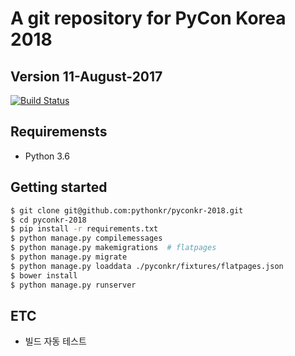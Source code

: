 # A git repository for PyCon Korea 2018
## Version 11-August-2017

[![Build Status](https://travis-ci.org/pythonkr/pyconkr-2018.svg?branch=master)](https://travis-ci.org/pythonkr/pyconkr-2018)

## Requiremensts
- Python 3.6

## Getting started

```bash
$ git clone git@github.com:pythonkr/pyconkr-2018.git
$ cd pyconkr-2018
$ pip install -r requirements.txt
$ python manage.py compilemessages
$ python manage.py makemigrations  # flatpages
$ python manage.py migrate
$ python manage.py loaddata ./pyconkr/fixtures/flatpages.json
$ bower install
$ python manage.py runserver
```

## ETC
- 빌드 자동 테스트
